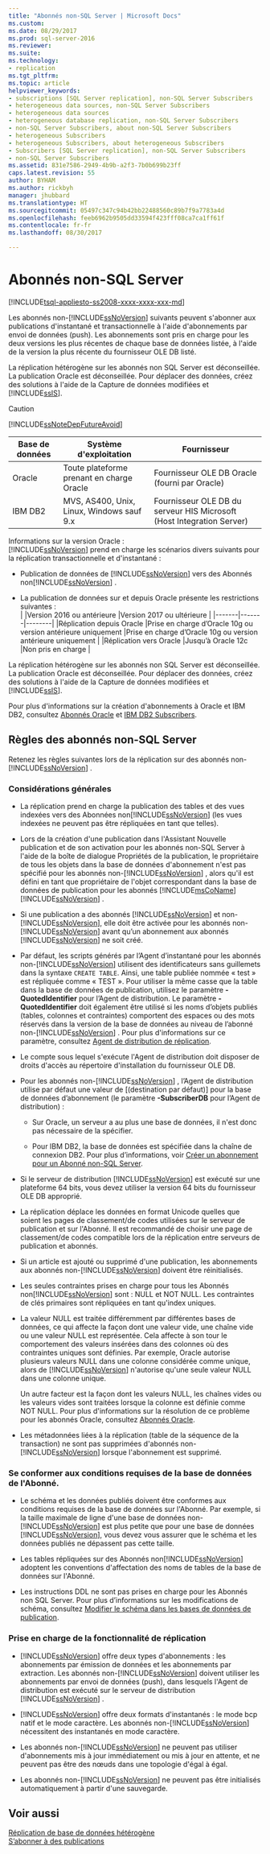 ```yaml
---
title: "Abonnés non-SQL Server | Microsoft Docs"
ms.custom: 
ms.date: 08/29/2017
ms.prod: sql-server-2016
ms.reviewer: 
ms.suite: 
ms.technology:
- replication
ms.tgt_pltfrm: 
ms.topic: article
helpviewer_keywords:
- subscriptions [SQL Server replication], non-SQL Server Subscribers
- heterogeneous data sources, non-SQL Server Subscribers
- heterogeneous data sources
- heterogeneous database replication, non-SQL Server Subscribers
- non-SQL Server Subscribers, about non-SQL Server Subscribers
- heterogeneous Subscribers
- heterogeneous Subscribers, about heterogeneous Subscribers
- Subscribers [SQL Server replication], non-SQL Server Subscribers
- non-SQL Server Subscribers
ms.assetid: 831e7586-2949-4b9b-a2f3-7b0b699b23ff
caps.latest.revision: 55
author: BYHAM
ms.author: rickbyh
manager: jhubbard
ms.translationtype: HT
ms.sourcegitcommit: 05497c347c94b42bb22488560c89b7f9a7783a4d
ms.openlocfilehash: feeb6962b9505dd33594f423fff08ca7ca1ff61f
ms.contentlocale: fr-fr
ms.lasthandoff: 08/30/2017

---
```

# <a name="non-sql-server-subscribers"></a>Abonnés non-SQL Server  
[!INCLUDE[tsql-appliesto-ss2008-xxxx-xxxx-xxx-md](../../../includes/tsql-appliesto-ss2008-xxxx-xxxx-xxx-md.md)]  

Les abonnés non-[!INCLUDE[ssNoVersion](../../../includes/ssnoversion-md.md)] suivants peuvent s'abonner aux publications d'instantané et transactionnelle à l'aide d'abonnements par envoi de données (push). Les abonnements sont pris en charge pour les deux versions les plus récentes de chaque base de données listée, à l'aide de la version la plus récente du fournisseur OLE DB listé.  
  
 La réplication hétérogène sur les abonnés non SQL Server est déconseillée. La publication Oracle est déconseillée. Pour déplacer des données, créez des solutions à l'aide de la Capture de données modifiées et [!INCLUDE[ssIS](../../../includes/ssis-md.md)].  
  
> [!CAUTION]  
>  [!INCLUDE[ssNoteDepFutureAvoid](../../../includes/ssnotedepfutureavoid-md.md)]  
  
|Base de données|Système d'exploitation|Fournisseur|  
|--------------|----------------------|--------------|  
|Oracle|Toute plateforme prenant en charge Oracle|Fournisseur OLE DB Oracle (fourni par Oracle)|  
|IBM DB2|MVS, AS400, Unix, Linux, Windows sauf 9.x|Fournisseur OLE DB du serveur HIS Microsoft (Host Integration Server)|  

Informations sur la version Oracle :  
[!INCLUDE[ssNoVersion](../../../includes/ssnoversion-md.md)] prend en charge les scénarios divers suivants pour la réplication transactionnelle et d'instantané :  
  
-   Publication de données de [!INCLUDE[ssNoVersion](../../../includes/ssnoversion-md.md)] vers des Abonnés non[!INCLUDE[ssNoVersion](../../../includes/ssnoversion-md.md)] .  

-   La publication de données sur et depuis Oracle présente les restrictions suivantes :  
  | |Version 2016 ou antérieure |Version 2017 ou ultérieure |
  |-------|-------|--------|
  |Réplication depuis Oracle |Prise en charge d’Oracle 10g ou version antérieure uniquement |Prise en charge d’Oracle 10g ou version antérieure uniquement |
  |Réplication vers Oracle |Jusqu’à Oracle 12c |Non pris en charge |


 La réplication hétérogène sur les abonnés non SQL Server est déconseillée. La publication Oracle est déconseillée. Pour déplacer des données, créez des solutions à l'aide de la Capture de données modifiées et [!INCLUDE[ssIS](../../../includes/ssis-md.md)].  

Pour plus d'informations sur la création d'abonnements à Oracle et IBM DB2, consultez [Abonnés Oracle](../../../relational-databases/replication/non-sql/oracle-subscribers.md) et [IBM DB2 Subscribers](../../../relational-databases/replication/non-sql/ibm-db2-subscribers.md).  
  
## <a name="considerations-for-non-sql-server-subscribers"></a>Règles des abonnés non-SQL Server  
 Retenez les règles suivantes lors de la réplication sur des abonnés non-[!INCLUDE[ssNoVersion](../../../includes/ssnoversion-md.md)] .  
  
### <a name="general-considerations"></a>Considérations générales  
  
-   La réplication prend en charge la publication des tables et des vues indexées vers des Abonnées non[!INCLUDE[ssNoVersion](../../../includes/ssnoversion-md.md)] (les vues indexées ne peuvent pas être répliquées en tant que telles).  
  
-   Lors de la création d'une publication dans l'Assistant Nouvelle publication et de son activation pour les abonnés non-SQL Server à l'aide de la boîte de dialogue Propriétés de la publication, le propriétaire de tous les objets dans la base de données d'abonnement n'est pas spécifié pour les abonnés non-[!INCLUDE[ssNoVersion](../../../includes/ssnoversion-md.md)] , alors qu'il est défini en tant que propriétaire de l'objet correspondant dans la base de données de publication pour les abonnés [!INCLUDE[msCoName](../../../includes/msconame-md.md)] [!INCLUDE[ssNoVersion](../../../includes/ssnoversion-md.md)] .  
  
-   Si une publication a des abonnés [!INCLUDE[ssNoVersion](../../../includes/ssnoversion-md.md)] et non-[!INCLUDE[ssNoVersion](../../../includes/ssnoversion-md.md)], elle doit être activée pour les abonnés non-[!INCLUDE[ssNoVersion](../../../includes/ssnoversion-md.md)] avant qu’un abonnement aux abonnés [!INCLUDE[ssNoVersion](../../../includes/ssnoversion-md.md)] ne soit créé.  
  
-   Par défaut, les scripts générés par l’Agent d’instantané pour les abonnés non-[!INCLUDE[ssNoVersion](../../../includes/ssnoversion-md.md)] utilisent des identificateurs sans guillemets dans la syntaxe `CREATE TABLE`. Ainsi, une table publiée nommée « test » est répliquée comme « TEST ». Pour utiliser la même casse que la table dans la base de données de publication, utilisez le paramètre **-QuotedIdentifier** pour l’Agent de distribution. Le paramètre **-QuotedIdentifier** doit également être utilisé si les noms d’objets publiés (tables, colonnes et contraintes) comportent des espaces ou des mots réservés dans la version de la base de données au niveau de l’abonné non-[!INCLUDE[ssNoVersion](../../../includes/ssnoversion-md.md)] . Pour plus d'informations sur ce paramètre, consultez [Agent de distribution de réplication](../../../relational-databases/replication/agents/replication-distribution-agent.md).  
  
-   Le compte sous lequel s'exécute l'Agent de distribution doit disposer de droits d'accès au répertoire d'installation du fournisseur OLE DB.  
  
-   Pour les abonnés non-[!INCLUDE[ssNoVersion](../../../includes/ssnoversion-md.md)] , l’Agent de distribution utilise par défaut une valeur de [(destination par défaut)] pour la base de données d’abonnement (le paramètre **-SubscriberDB** pour l’Agent de distribution) :  
  
    -   Sur Oracle, un serveur a au plus une base de données, il n'est donc pas nécessaire de la spécifier.  
  
    -   Pour IBM DB2, la base de données est spécifiée dans la chaîne de connexion DB2. Pour plus d’informations, voir [Créer un abonnement pour un Abonné non-SQL Server](../../../relational-databases/replication/create-a-subscription-for-a-non-sql-server-subscriber.md).  
  
-   Si le serveur de distribution [!INCLUDE[ssNoVersion](../../../includes/ssnoversion-md.md)] est exécuté sur une plateforme 64 bits, vous devez utiliser la version 64 bits du fournisseur OLE DB approprié.  
  
-   La réplication déplace les données en format Unicode quelles que soient les pages de classement/de codes utilisées sur le serveur de publication et sur l'Abonné. Il est recommandé de choisir une page de classement/de codes compatible lors de la réplication entre serveurs de publication et abonnés.  
  
-   Si un article est ajouté ou supprimé d'une publication, les abonnements aux abonnés non-[!INCLUDE[ssNoVersion](../../../includes/ssnoversion-md.md)] doivent être réinitialisés.  
  
-   Les seules contraintes prises en charge pour tous les Abonnés non[!INCLUDE[ssNoVersion](../../../includes/ssnoversion-md.md)] sont : NULL et NOT NULL. Les contraintes de clés primaires sont répliquées en tant qu'index uniques.  
  
-   La valeur NULL est traitée différemment par différentes bases de données, ce qui affecte la façon dont une valeur vide, une chaîne vide ou une valeur NULL est représentée. Cela affecte à son tour le comportement des valeurs insérées dans des colonnes où des contraintes uniques sont définies. Par exemple, Oracle autorise plusieurs valeurs NULL dans une colonne considérée comme unique, alors de [!INCLUDE[ssNoVersion](../../../includes/ssnoversion-md.md)] n'autorise qu'une seule valeur NULL dans une colonne unique.  
  
     Un autre facteur est la façon dont les valeurs NULL, les chaînes vides ou les valeurs vides sont traitées lorsque la colonne est définie comme NOT NULL. Pour plus d'informations sur la résolution de ce problème pour les abonnés Oracle, consultez [Abonnés Oracle](../../../relational-databases/replication/non-sql/oracle-subscribers.md).  
  
-   Les métadonnées liées à la réplication (table de la séquence de la transaction) ne sont pas supprimées d'abonnés non-[!INCLUDE[ssNoVersion](../../../includes/ssnoversion-md.md)] lorsque l'abonnement est supprimé.  
  
### <a name="conforming-to-the-requirements-of-the-subscriber-database"></a>Se conformer aux conditions requises de la base de données de l'Abonné.  
  
-   Le schéma et les données publiés doivent être conformes aux conditions requises de la base de données sur l'Abonné. Par exemple, si la taille maximale de ligne d'une base de données non-[!INCLUDE[ssNoVersion](../../../includes/ssnoversion-md.md)] est plus petite que pour une base de données [!INCLUDE[ssNoVersion](../../../includes/ssnoversion-md.md)], vous devez vous assurer que le schéma et les données publiés ne dépassent pas cette taille.  
  
-   Les tables répliquées sur des Abonnés non[!INCLUDE[ssNoVersion](../../../includes/ssnoversion-md.md)] adoptent les conventions d'affectation des noms de tables de la base de données sur l'Abonné.  
  
-   Les instructions DDL ne sont pas prises en charge pour les Abonnés non SQL Server. Pour plus d’informations sur les modifications de schéma, consultez [Modifier le schéma dans les bases de données de publication](../../../relational-databases/replication/publish/make-schema-changes-on-publication-databases.md).  
  
### <a name="replication-feature-support"></a>Prise en charge de la fonctionnalité de réplication  
  
-   [!INCLUDE[ssNoVersion](../../../includes/ssnoversion-md.md)] offre deux types d'abonnements : les abonnements par émission de données et les abonnements par extraction. Les abonnés non-[!INCLUDE[ssNoVersion](../../../includes/ssnoversion-md.md)] doivent utiliser les abonnements par envoi de données (push), dans lesquels l'Agent de distribution est exécuté sur le serveur de distribution [!INCLUDE[ssNoVersion](../../../includes/ssnoversion-md.md)] .  
  
-   [!INCLUDE[ssNoVersion](../../../includes/ssnoversion-md.md)] offre deux formats d'instantanés : le mode bcp natif et le mode caractère. Les abonnés non-[!INCLUDE[ssNoVersion](../../../includes/ssnoversion-md.md)] nécessitent des instantanés en mode caractère.  
  
-   Les abonnés non-[!INCLUDE[ssNoVersion](../../../includes/ssnoversion-md.md)] ne peuvent pas utiliser d'abonnements mis à jour immédiatement ou mis à jour en attente, et ne peuvent pas être des nœuds dans une topologie d'égal à égal.  
  
-   Les abonnés non-[!INCLUDE[ssNoVersion](../../../includes/ssnoversion-md.md)] ne peuvent pas être initialisés automatiquement à partir d'une sauvegarde.  
  
## <a name="see-also"></a>Voir aussi  
 [Réplication de base de données hétérogène](../../../relational-databases/replication/non-sql/heterogeneous-database-replication.md)   
 [S’abonner à des publications](../../../relational-databases/replication/subscribe-to-publications.md)  
  
  

